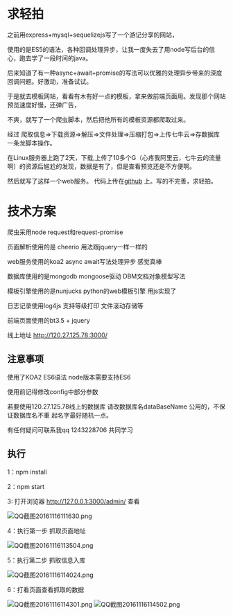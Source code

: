 # 求轻拍
之前用express+mysql+sequelizejs写了一个游记分享的网站，

使用的是ES5的语法，各种回调处理异步，让我一度失去了用node写后台的信心，跑去学了一段时间的java。

后来知道了有一种async+await+promise的写法可以优雅的处理异步带来的深度回调问题。好激动，准备试试。

于是就去模板网站，看看有木有好一点的模板，拿来做前端页面用。发现那个网站预览速度好慢，还弹广告，

不爽，就写了一个爬虫脚本，然后把他所有的模板资源都爬取过来。

经过 爬取信息=>下载资源=>解压=>文件处理=>压缩打包=>上传七牛云=>存数据库 一条龙脚本操作。

在Linux服务器上跑了2天，下载,上传了10多个G（心疼我阿里云，七牛云的流量啊）的资源后尴尬的发现，数据是有了，但是查看预览还是不方便啊。

然后就写了这样一个web服务。 代码上传在[github](https://github.com/xuanxia/koa2-mongoose-template/) 上。写的不完善，求轻拍。
# 技术方案
爬虫采用node request和request-promise

页面解析使用的是 cheerio 用法跟jquery一样一样的

web服务使用的koa2 async await写法处理异步 感觉真棒

数据库使用的是mongodb mongoose驱动 DBM文档对象模型写法

模板引擎使用的是nunjucks python的web模板引擎 用js实现了

日志记录使用log4js  支持等级打印 文件滚动存储等

前端页面使用的bt3.5 + jquery

线上地址 http://120.27.125.78:3000/
## 注意事项

使用了KOA2 ES6语法 node版本需要支持ES6

使用前记得修改config中部分参数

若要使用120.27.125.78线上的数据库 请改数据库名dataBaseName 公用的，不保证数据库名不重 起名字最好随机一点。

有任何疑问可联系我qq 1243228706 共同学习

## 执行
1：npm install

2：npm start

3: 打开浏览器 http://127.0.0.1:3000/admin/ 查看 

![QQ截图20161116111630.png](http://dn-cnode.qbox.me/Fm25D3Y8utqV1buVv4jsf4U5X986)

4：执行第一步 抓取页面地址

![QQ截图20161116113504.png](http://dn-cnode.qbox.me/FuItkOfPZBa1HNEupPKRFK-V1BmO)

5：执行第二步 抓取信息入库 

![QQ截图20161116114024.png](http://dn-cnode.qbox.me/FmyXKN8OY3IBbBTBiRu3Us8uE0UA)

6：打看页面查看抓取的数据

![QQ截图20161116114301.png](http://dn-cnode.qbox.me/FuqJ9E5vYhM-nyPhwVVO9cK7YblS)
![QQ截图20161116114502.png](http://dn-cnode.qbox.me/FprnwRgyZjrYjKBgMp21UyuYAbm8)


